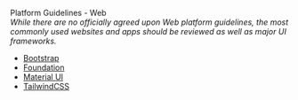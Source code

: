 Platform Guidelines - Web    
_While there are no officially agreed upon Web platform guidelines, the most commonly used websites and apps should be reviewed as well as major UI frameworks._

*  [Bootstrap](https://getbootstrap.com/)
*  [Foundation](https://get.foundation/)
*  [Material UI](https://material-ui.com/)
*  [TailwindCSS](https://tailwindcss.com/)
